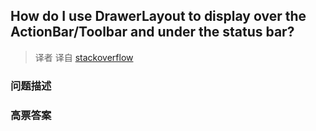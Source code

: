 ## How do I use DrawerLayout to display over the ActionBar/Toolbar and under the status bar?

> 译者 译自 [stackoverflow](http://stackoverflow.com/questions/26440879/how-do-i-use-drawerlayout-to-display-over-the-actionbar-toolbar-and-under-the-st) 

### 问题描述 

### 高票答案 

